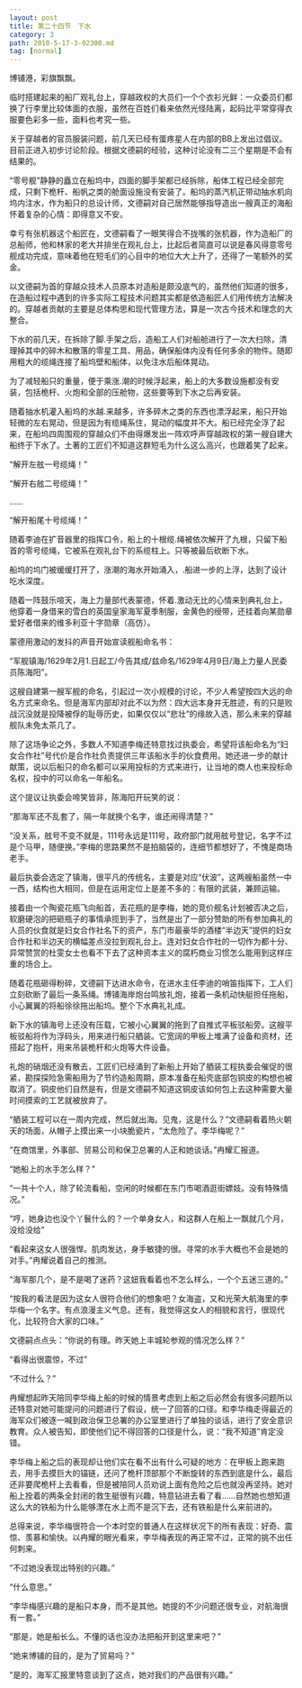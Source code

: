 ```yaml
---
layout: post
title: 第二十四节　下水
category: 3
path: 2010-5-17-3-02300.md
tag: [normal]
---
```


博铺港，彩旗飘飘。

临时搭建起来的船厂观礼台上，穿越政权的大员们一个个衣衫光鲜：一众委员们都换了行李里比较体面的衣服，虽然在百姓们看来依然光怪陆离，起码比平常穿得衣服要色彩多一些，面料也考究一些。

关于穿越者的官员服装问题，前几天已经有蛋疼星人在内部的BB上发出过倡议。目前正进入初步讨论阶段。根据文德嗣的经验，这种讨论没有二三个星期是不会有结果的。

“零号舰”静静的矗立在船坞中，四面的脚手架都已经拆除，船体工程已经全部完成，只剩下桅杆、船帆之类的舱面设施没有安装了。船坞的蒸汽机正带动抽水机向坞内注水，作为船只的总设计师，文德嗣对自己居然能够指导造出一艘真正的海船怀着复杂的心情：即得意又不安。

幸亏有张机器这个船匠在，文德嗣看了一眼笑得合不拢嘴的张机器，作为造船厂的总船师，他和林家的老大并排坐在观礼台上，比起后者简直可以说是春风得意零号舰成功完成，意味着他在短毛们的心目中的地位大大上升了，还得了一笔额外的奖金。

以文德嗣为首的穿越众技术人员原本对造船是颇没底气的，虽然他们知道的很多，在造船过程中遇到的许多实际工程技术问题其实都是依造船匠人们用传统方法解决的。穿越者贡献的主要是总体构思和现代管理方法，算是一次古今技术和理念的大整合。

下水的前几天，在拆除了脚.手架之后，造船工人们对船舱进行了一次大扫除，清理掉其中的碎木和散落的零星工具、用品，确保船体内没有任何多余的物件。随即用粗大的缆绳连接了船坞壁和船体，以免注水后船体晃动。

为了减轻船只的重量，便于乘涨.潮的时候浮起来，船上的大多数设施都没有安装，包括桅杆、火炮和全部的压舱物，这些要等到下水之后再安装。

随着抽水机灌入船坞的水越.来越多，许多碎木之类的东西也漂浮起来，船只开始轻微的左右晃动，但是因为有缆绳系住，晃动的幅度并不大。船已经完全浮了起来，在船坞四周围观的穿越众们不由得爆发出一阵欢呼声穿越政权的第一艘自建大船终于下水了。土著的工匠们不知道这群短毛为什么这么高兴，也跟着笑了起来。

“解开左舷一号缆绳！”

“解开右舷二号缆绳！”

……

“解开船尾十号缆绳！”

随着李迪在扩音器里的指挥口令，船上的十根缆.绳被依次解开了九根，只留下船首的零号缆绳，它被系在观礼台下的系缆柱上。只等被最后砍断下水。

船坞的坞门被缓缓打开了，涨潮的海水开始涌入，.船进一步的上浮，达到了设计吃水深度。

随着一阵鼓乐喧天，海上力量部代表蒙德，怀着.激动无比的心情来到典礼台上，他穿着一身借来的雪白的英国皇家海军夏季制服，金黄色的绶带，还挂着向某勋章爱好者借来的维多利亚十字勋章（高仿）。

蒙德用激动的发抖的声音开始宣读舰船命名书：

“军舰镇海/1629年2月1.日起工/今告其成/兹命名/1629年4月9日/海上力量人民委员陈海阳”。

这艘自建第一艘军舰的命名，引起过一次小规模的讨论，不少人希望按四大远的命名方式来命名。但是海军内部却对此不以为然：四大远本身并无胜迹，有的只是败战沉没就是投降被俘的耻辱历史，如果仅仅以“悲壮”的缘故入选，那么未来的穿越舰队未免太茶几了。

除了这场争论之外，多数人不知道李梅还特意找过执委会，希望将该船命名为“妇女合作社”号代价是合作社负责提供三年该船水手的伙食费用。她还进一步的献计献策，说以后船只的命名都可以采用投标的方式来进行，让当地的商人也来投标命名权，投中的可以命名一年船名。

这个提议让执委会啼笑皆非，陈海阳开玩笑的说：

“那海军还不乱套了，隔一年就换个名字，谁还闹得清楚？”

“没关系，舷号不变不就是，111号永远是111号，政府部门就用舷号登记，名字不过是个马甲，随便换。”李梅的思路果然不是拍脑袋的，连细节都想好了，不愧是商场老手。

最后执委会选定了镇海，很平凡的传统名，主要是对应“伏波”，这两艘船虽然一中一西，结构也大相同，但是在运用定位上是差不多的：有限的武装，兼顾运输。

接着由一个陶瓷花瓶飞向船首，丢花瓶的是李梅，她的竞价舰名计划被否决之后，软磨硬泡的把砸瓶子的事情承揽到手了，当然是出了一部分赞助的所有参加典礼的人员的伙食就是妇女合作社名下的资产，东门市最豪华的酒楼“半边天”提供的妇女合作社和半边天的横幅差点没拉到观礼台上。连对妇女合作社的一切作为都十分、异常赞赏的杜雯女士也看不下去了这种资本主义的腐朽商业习惯怎么能用到这样庄重的场合上。

随着花瓶砸得粉碎，文德嗣下达进水命令，在进水主任李迪的哨笛指挥下，工人们立刻砍断了最后一条系绳。博铺海岸炮台鸣放礼炮，接着一条机动快艇担任拖船，小心翼翼的将船徐徐拖出船坞。整个下水典礼礼成。

新下水的镇海号上还没有压载，它被小心翼翼的拖到了自推式平板驳船旁。这艘平板驳船将作为浮码头，用来进行船只舾装。它宽阔的甲板上堆满了设备和资材，还搭起了抱杆，用来吊装桅杆和火炮等大件设备。

礼炮的硝烟还没有散去，工匠们已经涌到了新船上开始了舾装工程执委会催促的很紧，勘探探险急需船用为了节约造船周期，原本准备在船壳底部包铜皮的构想也被取消了。铜皮他们自然是有，但是文德嗣不知道这铜皮该如何包上去这种需要大量时间摸索的工艺就被放弃了。

“舾装工程可以在一周内完成，然后就出海。见鬼，这是什么？”文德嗣看着热火朝天的场面，从帽子上摸出来一小块脆瓷片，“太危险了。李华梅呢？”

“在商馆里，外事部、贸易公司和保卫总署的人正和她谈话。”冉耀汇报道。

“她船上的水手怎么样？”

“一共十个人，除了轮流看船，空闲的时候都在东门市喝酒逛街嫖妓。没有特殊情况。”

“哼，她身边也没个丫鬟什么的？一个单身女人，和这群人在船上一飘就几个月，没给没给”

“看起来这女人很强悍。肌肉发达，身手敏捷的很。寻常的水手大概也不会是她的对手。”冉耀说着自己的推测。

“海军那几个，是不是喝了迷药？这妞我看着也不怎么样么，一个个五迷三道的。”

“按我的看法是因为这女人很符合他们的想象吧？女海盗，又和光荣大航海里的李华梅一个名字。有点浪漫主义气息。还有，我觉得这女人的相貌和言行，很现代化，比较符合大家的口味。”

文德嗣点点头：“你说的有理。昨天她上丰城轮参观的情况怎么样？”

“看得出很震惊，不过”

“不过什么？”

冉耀想起昨天陪同李华梅上船的时候的情景考虑到上船之后必然会有很多问题所以还特意对她可能提问的问题进行了假设，统一了回答的口径。和李华梅走得最近的海军众们被逐一喊到政治保卫总署的办公室里进行了单独的谈话，进行了安全意识教育。众人被告知，即使他们记不得回答的口径是什么，说：“我不知道”肯定没错。

李华梅上船之后的表现却让他们实在看不出有什么可疑的地方：在甲板上跑来跑去，用手去摸巨大的锚链，还问了桅杆顶部那个不断旋转的东西到底是什么，最后还非要爬桅杆上去看看，但是被陪同人员劝说上面有危险之后也就没再坚持。她对船上拴着的两条全封闭的救生艇很有兴趣，特意钻进去看了看……自然她也想知道这么大的铁船为什么能够漂在水上而不是沉下去，还有铁船是什么来前进的。

总得来说，李华梅很符合一个本时空的普通人在这样状况下的所有表现：好奇、震惊、羡慕和愉快。以冉耀的眼光看来，李华梅表现的再正常不过，正常的挑不出任何刺来。

“不过她没表现出特别的兴趣。”

“什么意思。”

“李华梅感兴趣的是船只本身，而不是其他。她提的不少问题还很专业，对航海很有一套。”

“那是，她是船长么。不懂的话也没办法把船开到这里来吧？”

“她来博铺的目的，是为了贸易吗？”

“是的，海军汇报里特意谈到了这点，她对我们的产品很有兴趣。”